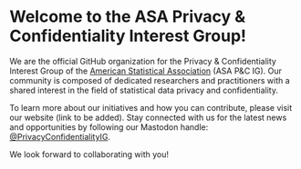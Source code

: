 # Welcome to the ASA Privacy & Confidentiality Interest Group!

We are the official GitHub organization for the Privacy & Confidentiality Interest Group of the [American Statistical Association](https://amstat.org) (ASA P&C IG). Our community is composed of dedicated researchers and practitioners with a shared interest in the field of statistical data privacy and confidentiality.

To learn more about our initiatives and how you can contribute, please visit our website (link to be added). Stay connected with us for the latest news and opportunities by following our Mastodon handle: [@PrivacyConfidentialityIG](https://mastodon.social/@PrivacyConfidentialityIG).

We look forward to collaborating with you!
